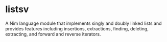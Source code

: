 # listsv
A Nim language module that implements singly and doubly linked lists and provides features including insertions, extractions, 
finding, deleting, extracting, and forward and reverse iterators.
